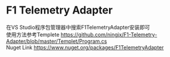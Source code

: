 # F1 Telemetry Adapter  
在VS Studio程序包管理器中搜索F1TelemetryAdapter安装即可  
使用方法参考Templete https://github.com/ningjx/F1-Telemetry-Adapter/blob/master/Templet/Program.cs  
Nuget Link https://www.nuget.org/packages/F1TelemetryAdapter
